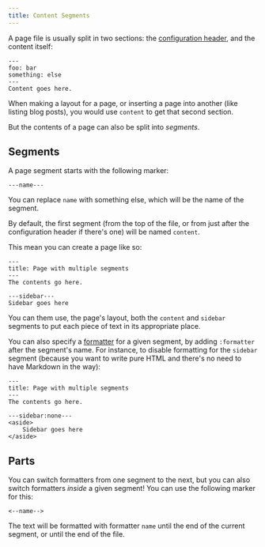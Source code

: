 ```yaml
---
title: Content Segments
---
```


A page file is usually split in two sections: the [configuration
header][pageconf], and the content itself:

    ---
    foo: bar
    something: else
    ---
    Content goes here.

When making a layout for a page, or inserting a page into another (like listing
blog posts), you would use `content` to get that second section.

But the contents of a page can also be split into _segments_.


## Segments

A page segment starts with the following marker:

    ---name---

You can replace `name` with something else, which will be the name of the
segment.

By default, the first segment (from the top of the file, or from just after the
configuration header if there's one) will be named `content`.

This mean you can create a page like so:

    ---
    title: Page with multiple segments
    ---
    The contents go here.

    ---sidebar---
    Sidebar goes here

You can them use, the page's layout, both the `content` and `sidebar` segments
to put each piece of text in its appropriate place.

You can also specify a [formatter][] for a given segment, by adding `:formatter`
after the segment's name. For instance, to disable formatting for the `sidebar`
segment (because you want to write pure HTML and there's no need to have
Markdown in the way):

    ---
    title: Page with multiple segments
    ---
    The contents go here.

    ---sidebar:none---
    <aside>
        Sidebar goes here
    </aside>


## Parts

You can switch formatters from one segment to the next, but you can also switch
formatters _inside_ a given segment! You can use the following marker for this:

    <--name-->

The text will be formatted with formatter `name` until the end of the current
segment, or until the end of the file.


[pageconf]: {{docurl('content/page-configuration')}}
[formatter]: {{docurl('content/formatters')}}

